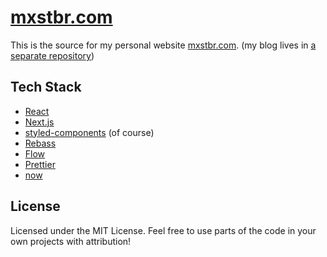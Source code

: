 # [mxstbr.com](https://mxstbr.com)

This is the source for my personal website [mxstbr.com](https://mxstbr.com). (my blog lives in [a separate repository](https://github.com/mxstbr/mxstbr.github.io))

## Tech Stack

- [React](https://github.com/facebook/react)
- [Next.js](https://github.com/zeit/next.js)
- [styled-components](https://github.com/styled-components) (of course)
- [Rebass](https://github.com/rebassjs/rebass)
- [Flow](https://github.com/facebook/flow)
- [Prettier](https://github.com/prettier/prettier)
- [now](https://now.sh)

## License

Licensed under the MIT License. Feel free to use parts of the code in your own projects with attribution!
